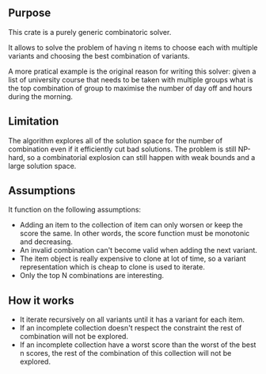 ## Purpose

This crate is a purely generic combinatoric solver.

It allows to solve the problem of having n items to choose each with multiple variants and choosing the best combination of variants.

A more pratical example is the original reason for writing this solver: given a list of university course that needs to be taken with multiple groups what is the top combination of group to maximise the number of day off and hours during the morning.

## Limitation

The algorithm explores all of the solution space for the number of combination even if it efficiently cut bad solutions. The problem is still NP-hard, so a combinatorial explosion can still happen with weak bounds and a large solution space.

## Assumptions

It function on the following assumptions:

- Adding an item to the collection of item can only worsen or keep the score the same. In other words, the score function must be monotonic and decreasing.
- An invalid combination can't become valid when adding the next variant.
- The item object is really expensive to clone at lot of time, so a variant representation which is cheap to clone is used to iterate.
- Only the top N combinations are interesting.

## How it works

- It iterate recursively on all variants until it has a variant for each item.
- If an incomplete collection doesn't respect the constraint the rest of combination will not be explored.
- If an incomplete collection have a worst score than the worst of the best n scores, the rest of the combination of this collection will not be explored.
